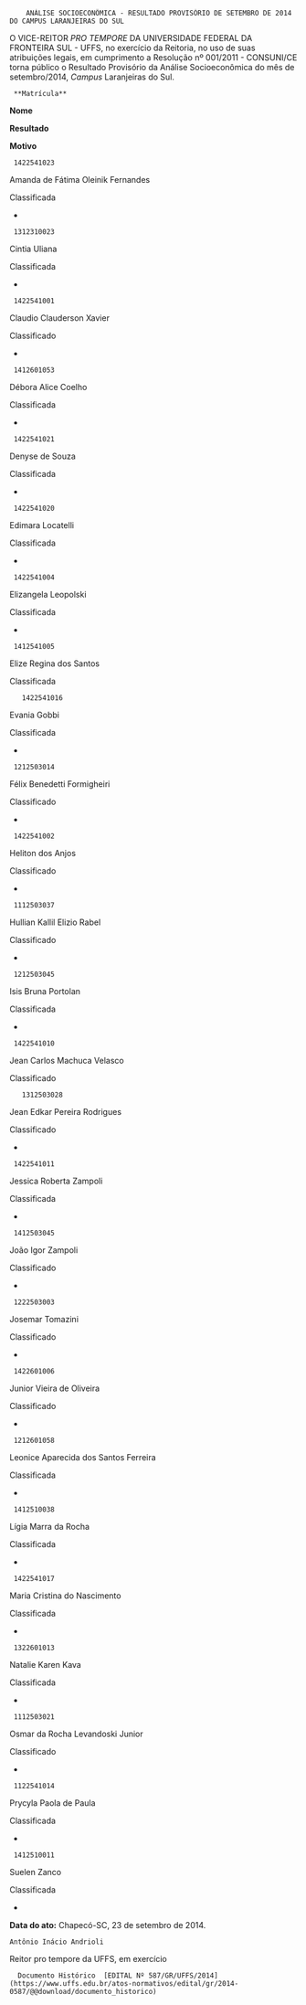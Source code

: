        ANÁLISE SOCIOECONÔMICA - RESULTADO PROVISÓRIO DE SETEMBRO DE 2014 DO CAMPUS LARANJEIRAS DO SUL  

O VICE-REITOR *PRO TEMPORE* DA UNIVERSIDADE FEDERAL DA FRONTEIRA SUL - UFFS, no exercício da Reitoria, no uso de suas atribuições legais, em cumprimento a Resolução nº 001/2011 - CONSUNI/CE torna público o Resultado Provisório da Análise Socioeconômica do mês de setembro/2014, *Campus* Laranjeiras do Sul.

     **Matrícula** 

   **Nome**

   **Resultado**

   **Motivo**

     1422541023

   Amanda de Fátima Oleinik Fernandes

   Classificada

   -

     1312310023

   Cintia Uliana

   Classificada

   -

     1422541001

   Claudio Clauderson Xavier

   Classificado

   -

     1412601053

   Débora Alice Coelho

   Classificada

   -

     1422541021

   Denyse de Souza

   Classificada

   -

     1422541020

   Edimara Locatelli

   Classificada

   -

     1422541004

   Elizangela Leopolski

   Classificada

   -

     1412541005

   Elize Regina dos Santos

   Classificada

       1422541016

   Evania Gobbi

   Classificada

   -

     1212503014

   Félix Benedetti Formigheiri

   Classificado

   -

     1422541002

   Heliton dos Anjos

   Classificado

   -

     1112503037

   Hullian Kallil Elizio Rabel

   Classificado

   -

     1212503045

   Isis Bruna Portolan

   Classificada

   -

     1422541010

   Jean Carlos Machuca Velasco

   Classificado

       1312503028

   Jean Edkar Pereira Rodrigues

   Classificado

   -

     1422541011

   Jessica Roberta Zampoli

   Classificada

   -

     1412503045

   João Igor Zampoli

   Classificado

   -

     1222503003

   Josemar Tomazini

   Classificado

   -

     1422601006

   Junior Vieira de Oliveira

   Classificado

   -

     1212601058

   Leonice Aparecida dos Santos Ferreira

   Classificada

   -

     1412510038

   Lígia Marra da Rocha

   Classificada

   -

     1422541017

   Maria Cristina do Nascimento

   Classificada

   -

     1322601013

   Natalie Karen Kava

   Classificada

   -

     1112503021

   Osmar da Rocha Levandoski Junior

   Classificado

   -

     1122541014

   Prycyla Paola de Paula

   Classificada

   -

     1412510011

   Suelen Zanco

   Classificada

   -

      

   **Data do ato:** Chapecó-SC, 23 de setembro de 2014.   
 

    Antônio Inácio Andrioli   
 Reitor pro tempore da UFFS, em exercício 

      Documento Histórico  [EDITAL Nº 587/GR/UFFS/2014](https://www.uffs.edu.br/atos-normativos/edital/gr/2014-0587/@@download/documento_historico)     
      
